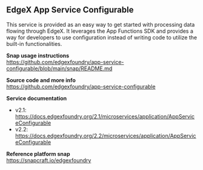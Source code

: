 EdgeX App Service Configurable
---
This service is provided as an easy way to get started with processing data flowing through EdgeX.
It leverages the App Functions SDK and provides a way for developers to use configuration instead of writing code to utilize the built-in functionalities.

**Snap usage instructions**  
https://github.com/edgexfoundry/app-service-configurable/blob/main/snap/README.md

**Source code and more info**  
https://github.com/edgexfoundry/app-service-configurable

**Service documentation**  
* v2.1: https://docs.edgexfoundry.org/2.1/microservices/application/AppServiceConfigurable
* v2.2: https://docs.edgexfoundry.org/2.2/microservices/application/AppServiceConfigurable

**Reference platform snap**  
https://snapcraft.io/edgexfoundry